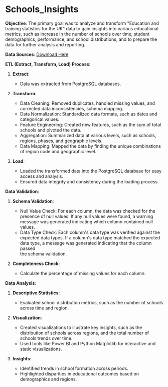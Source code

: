 # Schools_Insights

**Objective**:
The primary goal was to analyze and transform "Education and training statistics for the UK"
data to gain insights into various educational metrics, such as increase in the number of schools over time, student demographics, performance, and school distributions, and to prepare the data for further analysis and reporting.

**Data Sources**: [Download Here](https://content.explore-education-statistics.service.gov.uk/api/releases/3255e10a-92c5-4cc0-adb1-08db7e23d3a0/files)

**ETL (Extract, Transform, Load) Process**:

1. **Extract**:
   - Data was extracted from PostgreSQL databases.

2. **Transform**:
   - Data Cleaning: Removed duplicates, handled missing values, and corrected data inconsistencies, schema mapping.
   - Data Normalization: Standardized data formats, such as dates and categorical values.   
   - Feature Engineering: Created new features, such as the sum of total schools and pivoted the data.
   - Aggregation: Summarized data at various levels, such as schools, regions, phases, and geographic levels.
   - Data Mapping: Mapped the data by finding the unique combinations of region code and geographic level.

3. **Load**:
   - Loaded the transformed data into the PostgreSQL database for easy access and analysis.
   - Ensured data integrity and consistency during the loading process.

**Data Validation**:

1. **Schema Validation**:
     - Null Value Check: For each column, the data was checked for the presence of null values. If any null values were found, a warning message was generated indicating which column contained null values.
     - Data Type Check: Each column's data type was verified against the expected data types. If a column's data type matched the expected data type, a message was generated indicating that the column passed 	 
       the schema validation.

2. **Completeness Check**:
     - Calculate the percentage of missing values for each column.
  
**Data Analysis**:

1. **Descriptive Statistics**:
     - Evaluated school distribution metrics, such as the number of schools across time and region.

2. **Visualization**:
    - Created visualizations to illustrate key insights, such as the distribution of schools across regions, and the total number of schools  trends over time.
    - Used tools like Power BI and Python Matplotlib for interactive and static visualizations.

3. **Insights**:
     - Identified trends in school formation across periods. 
     - Highlighted disparities in educational outcomes based on demographics and regions.
